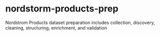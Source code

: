 # nordstorm-products-prep
Nordstrom Products dataset preparation includes collection, discovery, cleaning, structuring, enrichment, and validation
